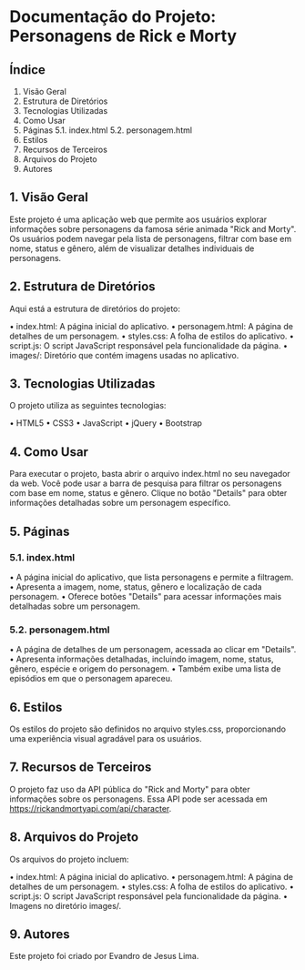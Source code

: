 # Documentação do Projeto: Personagens de Rick e Morty 

## Índice

   1. Visão Geral
   2. Estrutura de Diretórios
   3. Tecnologias Utilizadas
   4. Como Usar
   5. Páginas
      5.1. index.html
      5.2. personagem.html
   7. Estilos
   8. Recursos de Terceiros
   9. Arquivos do Projeto
   10. Autores

## 1. Visão Geral

Este projeto é uma aplicação web que permite aos usuários explorar informações sobre personagens da famosa série animada "Rick and Morty". Os usuários podem navegar pela lista de personagens, filtrar com base em nome, status e gênero, além de visualizar detalhes individuais de personagens.

## 2. Estrutura de Diretórios
  
Aqui está a estrutura de diretórios do projeto:

• index.html: A página inicial do aplicativo.
• personagem.html: A página de detalhes de um personagem.
• styles.css: A folha de estilos do aplicativo.
• script.js: O script JavaScript responsável pela funcionalidade da página.
• images/: Diretório que contém imagens usadas no aplicativo.

## 3. Tecnologias Utilizadas

O projeto utiliza as seguintes tecnologias:

• HTML5
• CSS3
• JavaScript
• jQuery
• Bootstrap

## 4. Como Usar
  
Para executar o projeto, basta abrir o arquivo index.html no seu navegador da web. Você pode usar a barra de pesquisa para filtrar os personagens com base em nome, status e gênero. Clique no botão "Details" para obter informações detalhadas sobre um personagem específico.

## 5. Páginas
  
### 5.1. index.html
  
• A página inicial do aplicativo, que lista personagens e permite a filtragem.
• Apresenta a imagem, nome, status, gênero e localização de cada personagem.
• Oferece botões "Details" para acessar informações mais detalhadas sobre um personagem.

### 5.2. personagem.html

• A página de detalhes de um personagem, acessada ao clicar em "Details".
• Apresenta informações detalhadas, incluindo imagem, nome, status, gênero, espécie e origem do personagem.
• Também exibe uma lista de episódios em que o personagem apareceu.

## 6. Estilos
  
Os estilos do projeto são definidos no arquivo styles.css, proporcionando uma experiência visual agradável para os usuários.

## 7. Recursos de Terceiros
  
O projeto faz uso da API pública do "Rick and Morty" para obter informações sobre os personagens. Essa API pode ser acessada em https://rickandmortyapi.com/api/character.

## 8. Arquivos do Projeto
  
Os arquivos do projeto incluem:

• index.html: A página inicial do aplicativo.
• personagem.html: A página de detalhes de um personagem.
• styles.css: A folha de estilos do aplicativo.
• script.js: O script JavaScript responsável pela funcionalidade da página.
• Imagens no diretório images/.

## 9. Autores

Este projeto foi criado por Evandro de Jesus Lima.
